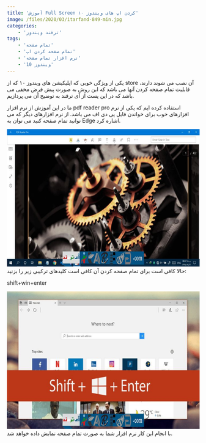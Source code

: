 ```yaml
---
title: 'آموزش Full Screen کردن اپ های ویندوز ۱۰'
image: /files/2020/03/itarfand-849-min.jpg
categories:
    - 'ترفند ویندوز'
tags:
    - 'تمام صفحه'
    - 'تمام صفحه کردن اپ'
    - 'نرم افزار تمام صفحه'
    - 'ویندوز 10'
---
```


یکی از ویژگی خوبی که اپلیکیشن های ویندوز ۱۰ که از store آن نصب می شوند دارند، قابلیت تمام صفحه کردن آنها می باشد که این روش به صورت پیش فرض مخفی می باشد که در این پست از آی ترفند به توضیح آن می پردازیم.

ما در این آموزش از نرم افزار pdf reader pro استفاده کرده ایم که یکی از نرم افزارهای خوب برای خواندن فایل پی دی اف می باشد. از نرم افزارهای دیگر که می توانید تمام صفحه کنید می توان به Edge اشاره کرد.

![mhkarami97](/files/2020/03/itarfand-846-min.jpg)
حالا کافی است برای تمام صفحه کردن آن کافی است کلیدهای ترکیبی زیر را بزنید:

shift+win+enter

![mhkarami97](/files/2020/03/itarfand-847-min.jpg)
با انجام این کار نرم افزار شما به صورت تمام صفحه نمایش داده خواهد شد.